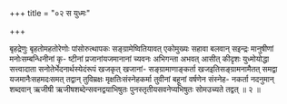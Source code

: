 +++
title = "०२ स युध्मः"

+++

बृहद्रेणुः बृहतोमहतोरेणोः पांसोरुत्थापकः सङ्ग्रामेष्वितियावत् एकोमुख्यः सहावा बलवान् सइन्द्रः मानुषीणां मनोःसम्बन्धिनीनां कृ- ष्टीनां प्रजानांयजमानानां च्यवनः अभिगन्ता अभवत् आसीत् कीदृशः युध्मोयोद्धा सत्त्वादाता सनोतेर्भेदनार्थस्येदंरूपं खजकृत् खजानां- सङ्ग्रामाणाङ्कर्ता खजइतिसङ्ग्रामनामैतत् समद्वा यजमानैःसहमदःसमत् तद्वान् तुविम्रक्षः मृक्षतिःसंस्नेहकर्मा तुवीनां बहूनां वर्षणेन संस्नेह- नकर्ता नदनुमान् शब्दवान् ऋजीषी ऋजीषशब्देन्सवनद्वयाभिषुतः पुनस्तृतीयसवनेप्यभिषुतः सोमउच्यते तद्वत् ॥ २ ॥